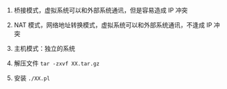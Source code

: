 1. 桥接模式，虚拟系统可以和外部系统通讯，但是容易造成 IP 冲突
2. NAT 模式，网络地址转换模式，虚拟系统可以和外部系统通讯，不逢成 IP 冲突
3. 主机模式：独立的系统

4. 解压文件 `tar -zxvf XX.tar.gz `
5. 安装 `./XX.pl`
